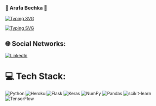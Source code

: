 ### :wave: Arafa Bechka :wave:

[![Typing SVG](https://readme-typing-svg.demolab.com?font=Fira+Code&pause=1000&color=29DA13&width=435&lines=Je+suis+int%C3%A9ress%C3%A9+par+%3A;les+projets+relatifs+%C3%A0+l'IA;Deep+Learning+--%3E+CNN%2C+RNN%2C+GAN;en+autres+et+de+machine+learning)](https://git.io/typing-svg)

[![Typing SVG](https://readme-typing-svg.demolab.com?font=Fira+Code&pause=1000&color=1944C8&width=435&lines=Always+learning+new+things+like%3A+;Artificial+Intelligence+--%3E;Deep+Learning+--%3E+CNN%2C+RNN;GAN+and+others...;Machine+Learning+projects++--%3E;supervised+and+unsupervised+learning)](https://git.io/typing-svg)

## 🌐 Social Networks:
[![LinkedIn](https://img.shields.io/badge/LinkedIn-%230077B5.svg?logo=linkedin&logoColor=white)](https://fr.linkedin.com/in/arafa-bechka-b1545717a) 

# 💻 Tech Stack:
![Python](https://img.shields.io/badge/python-3670A0?style=for-the-badge&logo=python&logoColor=ffdd54) ![Heroku](https://img.shields.io/badge/heroku-%23430098.svg?style=for-the-badge&logo=heroku&logoColor=white) ![Flask](https://img.shields.io/badge/flask-%23000.svg?style=for-the-badge&logo=flask&logoColor=white) ![Keras](https://img.shields.io/badge/Keras-%23D00000.svg?style=for-the-badge&logo=Keras&logoColor=white) ![NumPy](https://img.shields.io/badge/numpy-%23013243.svg?style=for-the-badge&logo=numpy&logoColor=white) ![Pandas](https://img.shields.io/badge/pandas-%23150458.svg?style=for-the-badge&logo=pandas&logoColor=white) ![scikit-learn](https://img.shields.io/badge/scikit--learn-%23F7931E.svg?style=for-the-badge&logo=scikit-learn&logoColor=white) ![TensorFlow](https://img.shields.io/badge/TensorFlow-%23FF6F00.svg?style=for-the-badge&logo=TensorFlow&logoColor=white)

<link rel="stylesheet" href="https://cdn.jsdelivr.net/gh/devicons/devicon@v2.15.1/devicon.min.css">








